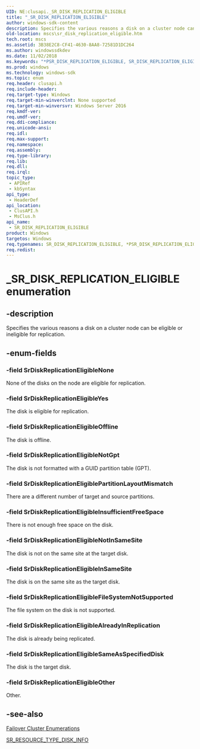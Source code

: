 ```yaml
---
UID: NE:clusapi._SR_DISK_REPLICATION_ELIGIBLE
title: "_SR_DISK_REPLICATION_ELIGIBLE"
author: windows-sdk-content
description: Specifies the various reasons a disk on a cluster node can be eligible or ineligible for replication.
old-location: mscs\sr_disk_replication_eligible.htm
tech.root: mscs
ms.assetid: 3B38E2C8-CF41-4630-8AA8-72581D1DC264
ms.author: windowssdkdev
ms.date: 11/02/2018
ms.keywords: "*PSR_DISK_REPLICATION_ELIGIBLE, SR_DISK_REPLICATION_ELIGIBLE, SR_DISK_REPLICATION_ELIGIBLE enumeration [Failover Cluster], SrDiskReplicationEligibleAlreadyInReplication, SrDiskReplicationEligibleFileSystemNotSupported, SrDiskReplicationEligibleInSameSite, SrDiskReplicationEligibleInsufficientFreeSpace, SrDiskReplicationEligibleNone, SrDiskReplicationEligibleNotGpt, SrDiskReplicationEligibleNotInSameSite, SrDiskReplicationEligibleOffline, SrDiskReplicationEligibleOther, SrDiskReplicationEligiblePartitionLayoutMismatch, SrDiskReplicationEligibleSameAsSpecifiedDisk, SrDiskReplicationEligibleYes, _SR_DISK_REPLICATION_ELIGIBLE, clusapi/SR_DISK_REPLICATION_ELIGIBLE, clusapi/SrDiskReplicationEligibleAlreadyInReplication, clusapi/SrDiskReplicationEligibleFileSystemNotSupported, clusapi/SrDiskReplicationEligibleInSameSite, clusapi/SrDiskReplicationEligibleInsufficientFreeSpace, clusapi/SrDiskReplicationEligibleNone, clusapi/SrDiskReplicationEligibleNotGpt, clusapi/SrDiskReplicationEligibleNotInSameSite, clusapi/SrDiskReplicationEligibleOffline, clusapi/SrDiskReplicationEligibleOther, clusapi/SrDiskReplicationEligiblePartitionLayoutMismatch, clusapi/SrDiskReplicationEligibleSameAsSpecifiedDisk, clusapi/SrDiskReplicationEligibleYes, msclus/SR_DISK_REPLICATION_ELIGIBLE, msclus/SrDiskReplicationEligibleAlreadyInReplication, msclus/SrDiskReplicationEligibleFileSystemNotSupported, msclus/SrDiskReplicationEligibleInSameSite, msclus/SrDiskReplicationEligibleInsufficientFreeSpace, msclus/SrDiskReplicationEligibleNone, msclus/SrDiskReplicationEligibleNotGpt, msclus/SrDiskReplicationEligibleNotInSameSite, msclus/SrDiskReplicationEligibleOffline, msclus/SrDiskReplicationEligibleOther, msclus/SrDiskReplicationEligiblePartitionLayoutMismatch, msclus/SrDiskReplicationEligibleSameAsSpecifiedDisk, msclus/SrDiskReplicationEligibleYes, mscs.sr_disk_replication_eligible"
ms.prod: windows
ms.technology: windows-sdk
ms.topic: enum
req.header: clusapi.h
req.include-header: 
req.target-type: Windows
req.target-min-winverclnt: None supported
req.target-min-winversvr: Windows Server 2016
req.kmdf-ver: 
req.umdf-ver: 
req.ddi-compliance: 
req.unicode-ansi: 
req.idl: 
req.max-support: 
req.namespace: 
req.assembly: 
req.type-library: 
req.lib: 
req.dll: 
req.irql: 
topic_type:
 - APIRef
 - kbSyntax
api_type:
 - HeaderDef
api_location:
 - ClusAPI.h
 - MsClus.h
api_name:
 - SR_DISK_REPLICATION_ELIGIBLE
product: Windows
targetos: Windows
req.typenames: SR_DISK_REPLICATION_ELIGIBLE, *PSR_DISK_REPLICATION_ELIGIBLE
req.redist: 
---
```


# _SR_DISK_REPLICATION_ELIGIBLE enumeration


## -description


Specifies the various reasons a disk on a cluster node can be eligible or ineligible for replication.


## -enum-fields




### -field SrDiskReplicationEligibleNone

None of the disks on the node are eligible for replication.


### -field SrDiskReplicationEligibleYes

The disk is eligible for replication.


### -field SrDiskReplicationEligibleOffline

The disk is offline.


### -field SrDiskReplicationEligibleNotGpt

The disk is not formatted with a GUID partition table (GPT).


### -field SrDiskReplicationEligiblePartitionLayoutMismatch

There are a different number of target and source partitions.


### -field SrDiskReplicationEligibleInsufficientFreeSpace

There is not enough free space on the disk.


### -field SrDiskReplicationEligibleNotInSameSite

The disk is not on the same site at the target disk.


### -field SrDiskReplicationEligibleInSameSite

The disk is on the same site as the target disk.


### -field SrDiskReplicationEligibleFileSystemNotSupported

The file system on the disk is not supported.


### -field SrDiskReplicationEligibleAlreadyInReplication

The disk is already being replicated.


### -field SrDiskReplicationEligibleSameAsSpecifiedDisk

The disk is the target disk.


### -field SrDiskReplicationEligibleOther

Other.


## -see-also




<a href="https://msdn.microsoft.com/en-us/library/Bb309147(v=VS.85).aspx">Failover Cluster Enumerations</a>



<a href="https://msdn.microsoft.com/en-us/library/Mt421319(v=VS.85).aspx">SR_RESOURCE_TYPE_DISK_INFO</a>
 

 

